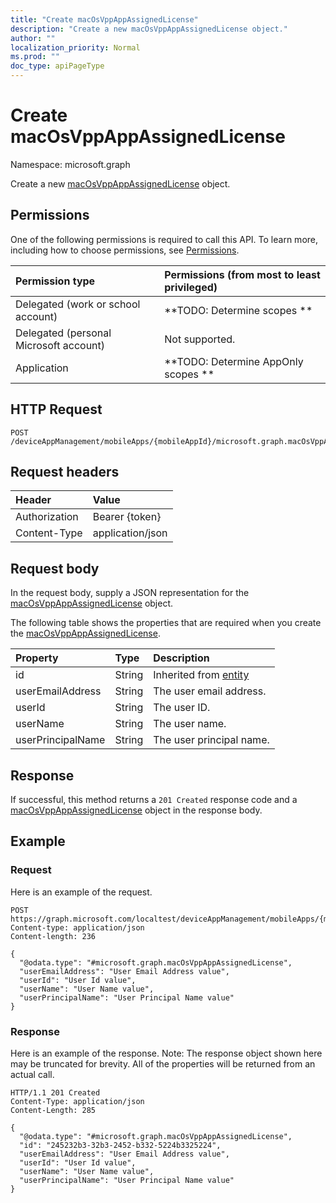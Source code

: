 ```yaml
---
title: "Create macOsVppAppAssignedLicense"
description: "Create a new macOsVppAppAssignedLicense object."
author: ""
localization_priority: Normal
ms.prod: ""
doc_type: apiPageType
---
```


# Create macOsVppAppAssignedLicense

Namespace: microsoft.graph

Create a new [macOsVppAppAssignedLicense](../resources/intune-apps-macosvppappassignedlicense.md) object.

## Permissions
One of the following permissions is required to call this API. To learn more, including how to choose permissions, see [Permissions](/concepts/permissions-reference.md).

|Permission type|Permissions (from most to least privileged)|
|:---|:---|
|Delegated (work or school account)|**TODO: Determine scopes **|
|Delegated (personal Microsoft account)|Not supported.|
|Application|**TODO: Determine AppOnly scopes **|

## HTTP Request
<!-- {
  "blockType": "ignored"
}
-->
``` http
POST /deviceAppManagement/mobileApps/{mobileAppId}/microsoft.graph.macOsVppApp/assignedLicenses
```

## Request headers
|Header|Value|
|:---|:---|
|Authorization|Bearer {token}|
|Content-Type|application/json|

## Request body
In the request body, supply a JSON representation for the [macOsVppAppAssignedLicense](../resources/intune-apps-macosvppappassignedlicense.md) object.

The following table shows the properties that are required when you create the [macOsVppAppAssignedLicense](../resources/intune-apps-macosvppappassignedlicense.md).

|Property|Type|Description|
|:---|:---|:---|
|id|String| Inherited from [entity](../resources/entity.md)|
|userEmailAddress|String|The user email address.|
|userId|String|The user ID.|
|userName|String|The user name.|
|userPrincipalName|String|The user principal name.|



## Response
If successful, this method returns a `201 Created` response code and a [macOsVppAppAssignedLicense](../resources/intune-apps-macosvppappassignedlicense.md) object in the response body.

## Example

### Request
Here is an example of the request.
<!-- {
  "blockType": "request",
  "name": "create_macosvppappassignedlicense_from_"
}
-->
``` http
POST https://graph.microsoft.com/localtest/deviceAppManagement/mobileApps/{mobileAppId}/microsoft.graph.macOsVppApp/assignedLicenses
Content-type: application/json
Content-length: 236

{
  "@odata.type": "#microsoft.graph.macOsVppAppAssignedLicense",
  "userEmailAddress": "User Email Address value",
  "userId": "User Id value",
  "userName": "User Name value",
  "userPrincipalName": "User Principal Name value"
}
```

### Response
Here is an example of the response. Note: The response object shown here may be truncated for brevity. All of the properties will be returned from an actual call.
<!-- {
  "blockType": "response",
  "truncated": true,
  "@odata.type": "microsoft.graph.macosvppappassignedlicense"
}
-->
``` http
HTTP/1.1 201 Created
Content-Type: application/json
Content-Length: 285

{
  "@odata.type": "#microsoft.graph.macOsVppAppAssignedLicense",
  "id": "245232b3-32b3-2452-b332-5224b3325224",
  "userEmailAddress": "User Email Address value",
  "userId": "User Id value",
  "userName": "User Name value",
  "userPrincipalName": "User Principal Name value"
}
```

